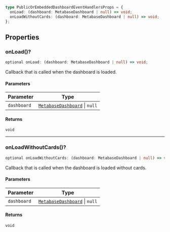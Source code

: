 ```ts
type PublicOrEmbeddedDashboardEventHandlersProps = {
  onLoad: (dashboard: MetabaseDashboard | null) => void;
  onLoadWithoutCards: (dashboard: MetabaseDashboard | null) => void;
};
```

## Properties

### onLoad()?

```ts
optional onLoad: (dashboard: MetabaseDashboard | null) => void;
```

Callback that is called when the dashboard is loaded.

#### Parameters

| Parameter | Type |
| ------ | ------ |
| `dashboard` | [`MetabaseDashboard`](../MetabaseDashboard.md) \| `null` |

#### Returns

`void`

***

### onLoadWithoutCards()?

```ts
optional onLoadWithoutCards: (dashboard: MetabaseDashboard | null) => void;
```

Callback that is called when the dashboard is loaded without cards.

#### Parameters

| Parameter | Type |
| ------ | ------ |
| `dashboard` | [`MetabaseDashboard`](../MetabaseDashboard.md) \| `null` |

#### Returns

`void`
